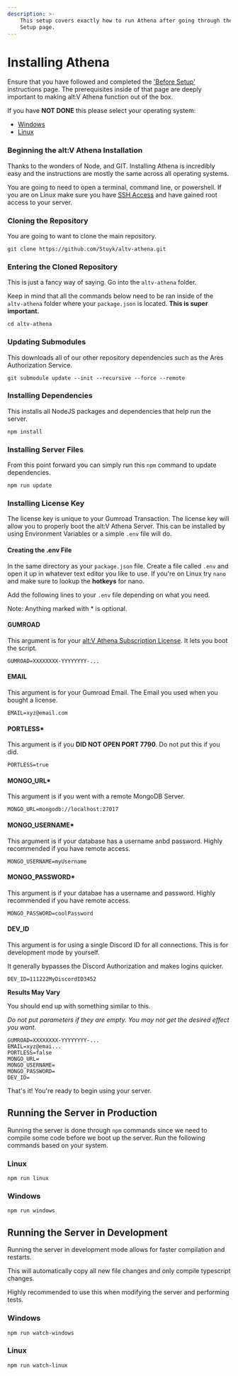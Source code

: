 ```yaml
---
description: >-
    This setup covers exactly how to run Athena after going through the Before
    Setup page.
---
```


# Installing Athena

Ensure that you have followed and completed the ['Before Setup'](https://github.com/Stuyk/altv-athena/tree/30bd7878ca990db194ff2779bd43eb597b3e006a/documentation/documentation-before-setup.md) instructions page. The prerequisites inside of that page are deeply important to making alt:V Athena function out of the box.

If you have **NOT DONE** this please select your operating system:

-   [Windows](https://github.com/Stuyk/altv-athena/tree/30bd7878ca990db194ff2779bd43eb597b3e006a/documentation/documentation-before-setup.md#windows-10-windows-server)
-   [Linux](https://github.com/Stuyk/altv-athena/tree/30bd7878ca990db194ff2779bd43eb597b3e006a/documentation/documentation-before-setup.md#linux-ubuntu-18-04)

### Beginning the alt:V Athena Installation

Thanks to the wonders of Node, and GIT. Installing Athena is incredibly easy and the instructions are mostly the same across all operating systems.

You are going to need to open a terminal, command line, or powershell. If you are on Linux make sure you have [SSH Access](https://github.com/Stuyk/altv-athena/tree/30bd7878ca990db194ff2779bd43eb597b3e006a/documentation/documentation-before-setup.md#linux-ubuntu-18-04) and have gained root access to your server.

### Cloning the Repository

You are going to want to clone the main repository.

```text
git clone https://github.com/Stuyk/altv-athena.git
```

### Entering the Cloned Repository

This is just a fancy way of saying. Go into the `altv-athena` folder.

Keep in mind that all the commands below need to be ran inside of the `altv-athena` folder where your `package.json` is located. **This is super important.**

```text
cd altv-athena
```

### Updating Submodules

This downloads all of our other repository dependencies such as the Ares Authorization Service.

```text
git submodule update --init --recursive --force --remote
```

### Installing Dependencies

This installs all NodeJS packages and dependencies that help run the server.

```text
npm install
```

### Installing Server Files

From this point forward you can simply run this `npm` command to update dependencies.

```text
npm run update
```

### Installing License Key

The license key is unique to your Gumroad Transaction. The license key will allow you to properly boot the alt:V Athena Server. This can be installed by using Environment Variables or a simple `.env` file will do.

#### Creating the .env File

In the same directory as your `package.json` file. Create a file called `.env` and open it up in whatever text editor you like to use. If you're on Linux try `nano` and make sure to lookup the **hotkeys** for nano.

Add the following lines to your `.env` file depending on what you need.

Note: Anything marked with \* is optional.

#### GUMROAD

This argument is for your [alt:V Athena Subscription License](https://gumroad.com/products/SKpPN/). It lets you boot the script.

```text
GUMROAD=XXXXXXXX-YYYYYYYY-...
```

#### EMAIL

This argument is for your Gumroad Email. The Email you used when you bought a license.

```text
EMAIL=xyz@email.com
```

#### PORTLESS\*

This argument is if you **DID NOT OPEN PORT 7790**. Do not put this if you did.

```text
PORTLESS=true
```

#### MONGO_URL\*

This argument is if you went with a remote MongoDB Server.

```text
MONGO_URL=mongodb://localhost:27017
```

#### MONGO_USERNAME\*

This argument is if your database has a username anbd password. Highly recommended if you have remote access.

```text
MONGO_USERNAME=myUsername
```

#### MONGO_PASSWORD\*

This argument is if your databae has a username and password. Highly recommended if you have remote access.

```text
MONGO_PASSWORD=coolPassword
```

#### DEV_ID

This argument is for using a single Discord ID for all connections. This is for development mode by yourself.

It generally bypasses the Discord Authorization and makes logins quicker.

```text
DEV_ID=111222MyDiscordID3452
```

**Results May Vary**

You should end up with something similar to this.

_Do not put parameters if they are empty. You may not get the desired effect you want._

```text
GUMROAD=XXXXXXXX-YYYYYYYY-...
EMAIL=xyz@emai...
PORTLESS=false
MONGO_URL=
MONGO_USERNAME=
MONGO_PASSWORD=
DEV_ID=
```

That's it! You're ready to begin using your server.

## Running the Server in Production

Running the server is done through `npm` commands since we need to compile some code before we boot up the server. Run the following commands based on your system.

### Linux

```text
npm run linux
```

### Windows

```text
npm run windows
```

## Running the Server in Development

Running the server in development mode allows for faster compilation and restarts.

This will automatically copy all new file changes and only compile typescript changes.

Highly recommended to use this when modifying the server and performing tests.

### Windows

```text
npm run watch-windows
```

### Linux

```text
npm run watch-linux
```
